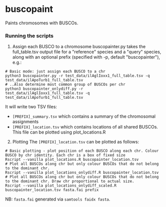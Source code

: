 # buscopaint
Paints chromosomes with BUSCOs.

### Running the scripts

1. Assign each BUSCO to a chromosome
buscopainter.py takes the full_table.tsv output file for a "reference" species and a "query" species, along with an optional prefix (specified with -p, default "buscopainter"), e.g.:

```
# Basic mode: just assign each BUSCO to a chr
python3 buscopainter.py -r test_data/ilAglIoxx1_full_table.tsv -q test_data/ilApoTurb1_full_table.tsv
# ..Also determine most common group of BUSCOs per chr
python3 buscopainter_onlydiff.py -r test_data/ilAglIoxx1_full_table.tsv -q test_data/ilApoTurb1_full_table.tsv
```
It will write two TSV files:

- `[PREFIX]_summary.tsv` which contains a summary of the chromosomal assignments
- `[PREFIX]_location.tsv` which contains locations of all shared BUSCOs. This file can be plotted using plot_locations.R

2. Plotting
The `[PREFIX]_location.tsv` can be plotted as follows:

```
# Basic plotting - plot position of each BUSCO along each chr. Colour BUSCO by chr identity. Each chr is a box of fixed size
Rscript --vanilla plot_locations.R buscopainter_location.tsv
# Plot all BUSCOs along chr but only colour BUSCOs that do not belong to the dominant chr.
Rscript --vanilla plot_locations_onlydiff.R buscopainter_location.tsv
# Plot all BUSCOs along chr but only colour BUSCOs that do not belong to the dominant chr. Draw chr proportional to actual size.
Rscript --vanilla plot_locations_onlydiff_scaled.R buscopainter_location.tsv fasta.fai prefix
```

NB: `fasta.fai` generated via `samtools faidx fasta`.
